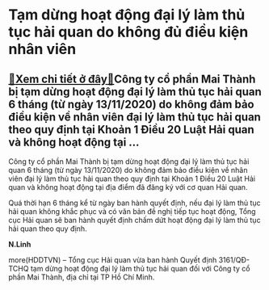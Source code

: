 Tạm dừng hoạt động đại lý làm thủ tục hải quan do không đủ điều kiện nhân viên
==============================================================================

[:gift:Xem chi tiết ở đây:gift:](https://hddtvn.com/tam-dung-hoat-dong-dai-ly-lam-thu-tuc-hai-quan-do-khong-du-dieu-kien-nhan-vien/)Công ty cổ phần Mai Thành bị tạm dừng hoạt động đại lý làm thủ tục hải quan 6 tháng (từ ngày 13/11/2020) do không đảm bảo điều kiện về nhân viên đại lý làm thủ tục hải quan theo quy định tại Khoản 1 Điều 20 Luật Hải quan và không hoạt động tại …
-----------------------------------------------------------------------------------------------------------------------------------------------------------------------------------------------------------------------------------------------------


Công ty cổ phần Mai Thành bị tạm dừng hoạt động đại lý làm thủ tục hải quan 6 tháng (từ ngày 13/11/2020) do không đảm bảo điều kiện về nhân viên đại lý làm thủ tục hải quan theo quy định tại Khoản 1 Điều 20 Luật Hải quan và không hoạt động tại địa điểm đã đăng ký với cơ quan Hải quan.


Quá thời hạn 6 tháng kể từ ngày ban hành quyết định, nếu đại lý làm thủ tục hải quan không khắc phục và có văn bản đề nghị tiếp tục hoạt động, Tổng cục Hải quan sẽ ban hành quyết định chấm dứt hoạt động đại lý làm thủ tục hải quan theo quy định.




**N.Linh**



more(HDDTVN) – Tổng cục Hải quan vừa ban hành Quyết định 3161/QĐ-TCHQ tạm dừng hoạt động đại lý làm thủ tục hải quan đối với Công ty cổ phần Mai Thành, địa chỉ tại TP Hồ Chí Minh.

